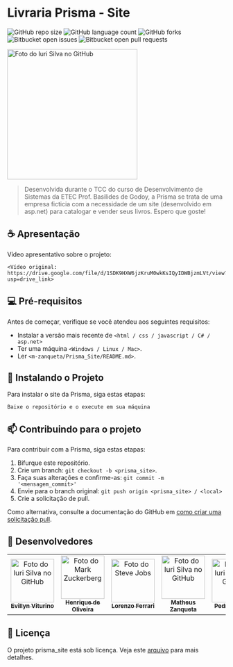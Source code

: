 # Livraria Prisma - Site

![GitHub repo size](https://img.shields.io/github/repo-size/m-zanqueta/Prisma_Site?style=for-the-badge)
![GitHub language count](https://img.shields.io/github/languages/count/m-zanqueta/Prisma_Site?style=for-the-badge)
![GitHub forks](https://img.shields.io/github/forks/m-zanqueta/Prisma_Site?style=for-the-badge)
![Bitbucket open issues](https://img.shields.io/bitbucket/issues/m-zanqueta/Prisma_Site?style=for-the-badge)
![Bitbucket open pull requests](https://img.shields.io/bitbucket/pr-raw/m-zanqueta/Prisma_Site?style=for-the-badge)


<img src="https://github.com/user-attachments/assets/e52d2376-bdd8-43bc-98ac-5799331bcc0e" width="300px;" alt="Foto do Iuri Silva no GitHub"/><br>


> Desenvolvida durante o TCC do curso de Desenvolvimento de Sistemas da ETEC Prof. Basilides de Godoy, a Prisma se trata de uma empresa ficticia
> com a necessidade de um site (desenvolvido em asp.net) para catalogar e vender seus livros.
> Espero que goste!

## ☕ Apresentação

Vídeo apresentativo sobre o projeto:

```
<Vídeo original: https://drive.google.com/file/d/1SDK9HXW6jzKruM0wkKsIQyIDWBjzmLVt/view?usp=drive_link>
```

## 💻 Pré-requisitos

Antes de começar, verifique se você atendeu aos seguintes requisitos:

- Instalar a versão mais recente de `<html / css / javascript / C# / asp.net>`
- Ter uma máquina `<Windows / Linux / Mac>`.
- Ler `<m-zanqueta/Prisma_Site/README.md>`.

## 🚀 Instalando o Projeto

Para instalar o site da Prisma, siga estas etapas:

```
Baixe o repositório e o execute em sua máquina
```

## 📫 Contribuindo para o projeto

Para contribuir com a Prisma, siga estas etapas:

1. Bifurque este repositório.
2. Crie um branch: `git checkout -b <prisma_site>`.
3. Faça suas alterações e confirme-as: `git commit -m '<mensagem_commit>'`
4. Envie para o branch original: `git push origin <prisma_site> / <local>`
5. Crie a solicitação de pull.

Como alternativa, consulte a documentação do GitHub em [como criar uma solicitação pull](https://help.github.com/en/github/collaborating-with-issues-and-pull-requests/creating-a-pull-request).

## 🤝 Desenvolvedores

<table>
  <tr>
    <td align="center">
      <a href="https://github.com/evyvitu" title="defina o título do link">
        <img src="https://avatars.githubusercontent.com/u/164200279" width="100px;" alt="Foto do Iuri Silva no GitHub"/><br>
        <sub>
          <b>Evillyn Viturino</b>
        </sub>
      </a>
    </td>
    <td align="center">
      <a href="https://github.com/herqoliveira" title="defina o título do link">
        <img src="https://avatars.githubusercontent.com/u/137454205" width="100px;" alt="Foto do Mark Zuckerberg"/><br>
        <sub>
          <b>Henrique de Oliveira</b>
        </sub>
      </a>
    </td>
    <td align="center">
      <a href="https://github.com/FerrariAggio" title="defina o título do link">
        <img src="https://avatars.githubusercontent.com/u/143631388" width="100px;" alt="Foto do Steve Jobs"/><br>
        <sub>
          <b>Lorenzo Ferrari</b>
        </sub>
      </a>
    </td>
    <td align="center">
      <a href="https://github.com/m-zanqueta" title="defina o título do link">
        <img src="https://avatars.githubusercontent.com/u/164265012?v=4" width="100px;" alt="Foto do Iuri Silva no GitHub"/><br>
        <sub>
          <b>Matheus Zanqueta</b>
        </sub>
      </a>
    </td>
      <td align="center">
      <a href="https://github.com/pbielz" title="defina o título do link">
        <img src="https://avatars.githubusercontent.com/u/142752191?v=4" width="100px;" alt="Foto do Iuri Silva no GitHub"/><br>
        <sub>
          <b>Pedro Gabriel</b>
        </sub>
      </a>
    </td>
      <td align="center">
      <a href="https://github.com/victormlaker" title="defina o título do link">
        <img src="https://avatars.githubusercontent.com/u/137333821?v=4" width="100px;" alt="Foto do Iuri Silva no GitHub"/><br>
        <sub>
          <b>Victor Mlaker</b>
        </sub>
      </a>
    </td>
  </tr>
</table>


## 📝 Licença

O projeto prisma_site está sob licença. Veja este [arquivo](LICENSE.md) para mais detalhes. 
